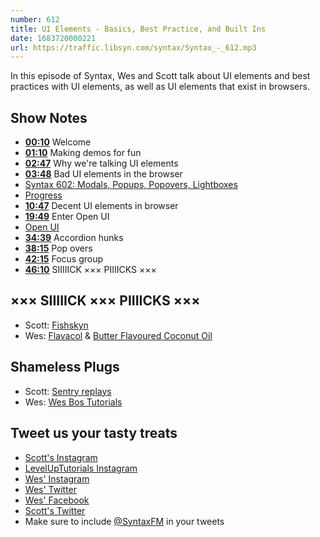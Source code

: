 ```yaml
---
number: 612
title: UI Elements - Basics, Best Practice, and Built Ins
date: 1683720000221
url: https://traffic.libsyn.com/syntax/Syntax_-_612.mp3
---
```


In this episode of Syntax, Wes and Scott talk about UI elements and best practices with UI elements, as well as UI elements that exist in browsers.

## Show Notes

* **[00:10](#t=00:10)** Welcome
* **[01:10](#t=01:10)** Making demos for fun
* **[02:47](#t=02:47)** Why we're talking UI elements
* **[03:48](#t=03:48)** Bad UI elements in the browser
* [Syntax 602: Modals, Popups, Popovers, Lightboxes](https://syntax.fm/show/602/modals-popups-popovers-lightboxes)
* [Progress](https://developer.mozilla.org/en-US/docs/Web/HTML/Element/meter)
* **[10:47](#t=10:47)** Decent UI elements in browser
* **[19:49](#t=19:49)** Enter Open UI
* [Open UI](https://open-ui.org/)
* **[34:39](#t=34:39)** Accordion hunks
* **[38:15](#t=38:15)** Pop overs
* **[42:15](#t=42:15)** Focus group
* **[46:10](#t=46:10)** SIIIIICK ××× PIIIICKS ×××

## ××× SIIIIICK ××× PIIIICKS ×××

* Scott: [Fishskyn](https://fishskyn.com/)
* Wes: [Flavacol](https://amzn.to/3Arvkzg) & [Butter Flavoured Coconut Oil](https://amzn.to/40PNBBn)

## Shameless Plugs

* Scott: [Sentry replays](https://sentry.io/)
* Wes: [Wes Bos Tutorials](https://wesbos.com/courses)

## Tweet us your tasty treats

* [Scott's Instagram](https://www.instagram.com/stolinski/)
* [LevelUpTutorials Instagram](https://www.instagram.com/LevelUpTutorials/)
* [Wes' Instagram](https://www.instagram.com/wesbos/)
* [Wes' Twitter](https://twitter.com/wesbos)
* [Wes' Facebook](https://www.facebook.com/wesbos.developer)
* [Scott's Twitter](https://twitter.com/stolinski)
* Make sure to include [@SyntaxFM](https://twitter.com/SyntaxFM) in your tweets
